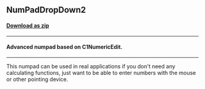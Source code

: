 ## NumPadDropDown2
#### [Download as zip](https://minhaskamal.github.io/DownGit/#/home?url=https://github.com/GrapeCity/ComponentOne-WinForms-Samples/tree/master/NetFramework\Input\VB\NumPadDropDown2)
____
#### Advanced numpad based on C1NumericEdit.
____
This numpad can be used in real applications if you don't need any calculating functions, just want to be able to enter numbers with the mouse or other pointing device. 
